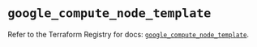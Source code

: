 # `google_compute_node_template`

Refer to the Terraform Registry for docs: [`google_compute_node_template`](https://registry.terraform.io/providers/hashicorp/google-beta/5.39.1/docs/resources/google_compute_node_template).
